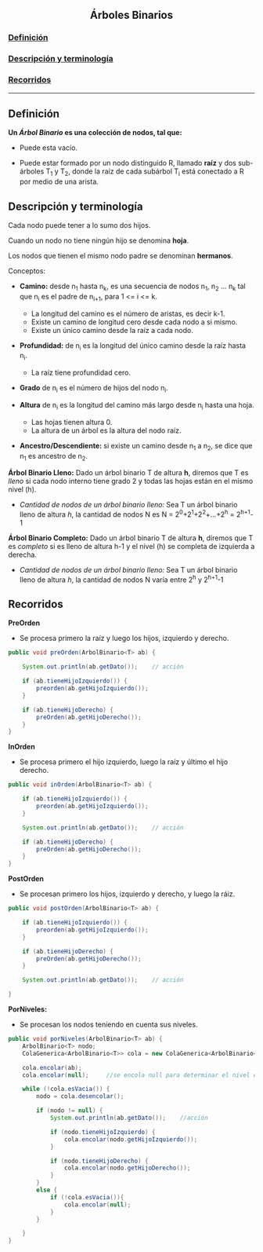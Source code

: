 <div>
<h2 align="center">Árboles Binarios</h1>
</div>


### [Definición](#definición-1)

### [Descripción y terminología](#descripción-y-terminología-1)

### [Recorridos](#recorridos-1)

___

## Definición
**Un _Árbol Binario_ es una colección de nodos, tal que:**

- Puede esta vacío.

- Puede estar formado por un nodo distinguido R, llamado **raíz** y dos sub-árboles T<sub>1</sub> y T<sub>2</sub>, donde la raíz de cada subárbol T<sub>i</sub> está conectado a R por medio de una arista.

## Descripción y terminología

Cada nodo puede tener a lo sumo dos hijos.

Cuando un nodo no tiene ningún hijo se denomina **hoja**.

Los nodos que tienen el mismo nodo padre se denominan **hermanos**.

Conceptos: 

- **Camino:** desde n<sub>1</sub> hasta n<sub>k</sub>, es una secuencia de nodos n<sub>1</sub>, n<sub>2</sub> ... n<sub>k</sub> tal que n<sub>i</sub> es el padre de n<sub>i+1</sub>, para 1 <= i <= k.
	- La longitud del camino es el número de aristas, es decir k-1.
	- Existe un camino de longitud cero desde cada nodo a si mismo.
	- Existe un único camino desde la raíz a cada nodo.
	
- **Profundidad:** de n<sub>i</sub> es la longitud del único camino desde la raíz hasta n<sub>i</sub>.
	- La raíz tiene profundidad cero.
	
- **Grado** de n<sub>i</sub> es el número de hijos del nodo n<sub>i</sub>.

- **Altura** de n<sub>i</sub> es la longitud del camino más largo desde n<sub>i</sub> hasta una hoja.
	- Las hojas tienen altura 0.
	- La altura de un árbol es la altura del nodo raíz.
	
- **Ancestro/Descendiente:** si existe un camino desde n<sub>1</sub> a n<sub>2</sub>, se dice que n<sub>1</sub> es ancestro de n<sub>2</sub>.

**Árbol Binario Lleno:** Dado un árbol binario T de altura **h**, diremos que T es _lleno_ si cada nodo interno tiene grado 2 y todas las hojas están en el mismo nivel (h).

- _Cantidad de nodos de un árbol binario lleno:_ Sea T un árbol binario lleno de altura _h_, la cantidad de nodos N es N = 2<sup>0</sup>+2<sup>1</sup>+2<sup>2</sup>+...+2<sup>h</sup> = 2<sup>h+1</sup>-1

**Árbol Binario Completo:** Dado un árbol binario T de altura **h**, diremos que T es _completo_ si es lleno de altura h-1 y el nivel (h) se completa de izquierda a derecha.

- _Cantidad de nodos de un árbol binario lleno:_ Sea T un árbol binario lleno de altura _h_, la cantidad de nodos N varía entre 2<sup>h</sup> y 2<sup>h+1</sup>-1


## Recorridos

**PreOrden**
- Se procesa primero la raíz y luego los hijos, izquierdo y derecho.

```java
public void preOrden(ArbolBinario<T> ab) {

	System.out.println(ab.getDato());    // acción

    if (ab.tieneHijoIzquierdo()) {
        preorden(ab.getHijoIzquierdo());
    }

    if (ab.tieneHijoDerecho) {
        preOrden(ab.getHijoDerecho());
    }
}
```

**InOrden**
- Se procesa primero el hijo izquierdo, luego la raíz y último el hijo derecho.

```java
public void inOrden(ArbolBinario<T> ab) {

    if (ab.tieneHijoIzquierdo()) {
        preorden(ab.getHijoIzquierdo());
    }

    System.out.println(ab.getDato());    // acción

    if (ab.tieneHijoDerecho) {
        preOrden(ab.getHijoDerecho());
    }
}
```
**PostOrden**
- Se procesan primero los hijos, izquierdo y derecho, y luego la ráiz.

```java
public void postOrden(ArbolBinario<T> ab) {

    if (ab.tieneHijoIzquierdo()) {
        preorden(ab.getHijoIzquierdo());
    }

    if (ab.tieneHijoDerecho) {
        preOrden(ab.getHijoDerecho());
    }

    System.out.println(ab.getDato());    // acción

}
```
**PorNiveles:**
- Se procesan los nodos teniendo en cuenta sus niveles.

```java
public void porNiveles(ArbolBinario<T> ab) {
    ArbolBinario<T> nodo;
    ColaGenerica<ArbolBinario<T>> cola = new ColaGenerica<ArbolBinario<T>>();

    cola.encolar(ab);
    cola.encolar(null);     //se encola null para determinar el nivel en que nos encontramos

    while (!cola.esVacia()) {
        nodo = cola.desencolar();

        if (nodo != null) {
            System.out.println(ab.getDato());    //acción

            if (nodo.tieneHijoIzquierdo) {
                cola.encolar(nodo.getHijoIzquierdo());
            }

            if (nodo.tieneHijoDerecho) {
                cola.encolar(nodo.getHijoDerecho());
            }
        }
        else {
            if (!cola.esVacia()){
                cola.encolar(null);
            }
        }

    }
}
```




